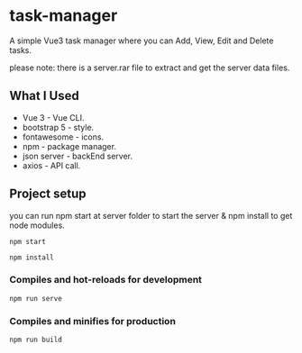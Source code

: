 # task-manager

A simple Vue3 task manager where you can Add, View, Edit and Delete tasks.

please note: there is a server.rar file to extract and get the server data files.

## What I Used

- Vue 3 - Vue CLI.
- bootstrap 5 - style.
- fontawesome - icons.
- npm - package manager.
- json server - backEnd server.
- axios - API call.

## Project setup

you can run npm start at server folder to start the server & npm install to get node modules.

```
npm start
```

```
npm install
```

### Compiles and hot-reloads for development

```
npm run serve
```

### Compiles and minifies for production

```
npm run build
```

